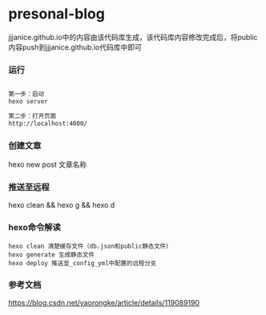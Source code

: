 # presonal-blog

jjjanice.github.io中的内容由该代码库生成，该代码库内容修改完成后，将public内容push到jjjanice.github.io代码库中即可

### 运行
```bash

第一步：启动
hexo server

第二步：打开页面
http://localhost:4000/
```

### 创建文章
hexo new post 文章名称

### 推送至远程
hexo clean && hexo g && hexo d

### hexo命令解读
```
hexo clean 清楚缓存文件（db.json和public静态文件）
hexo generate 生成静态文件
hexo deploy 推送至_config_yml中配置的远程分支
```

### 参考文档
https://blog.csdn.net/yaorongke/article/details/119089190